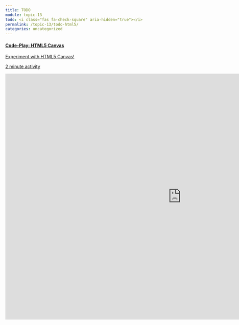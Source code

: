 ```yaml
---
title: TODO
module: topic-13
todo: <i class="fas fa-check-square" aria-hidden="true"></i>
permalink: /topic-13/todo-html5/
categories: uncategorized
---
```


<div class="row text-center">
  <div class="col-lg-4">
    <div class="bs-component">
      <div class="list-group">
        <a href="https://codepen.io/retrog4m3r/pen/GRrOjYd" target="_blank" class="list-group-item">
          <i class="icon-hw fab fa-codepen" aria-hidden="true"></i>
          <h4 class="list-group-item-heading">Code-Play: HTML5 Canvas</h4>
          <p class="list-group-item-text">Experiment with HTML5 Canvas!</p>
          <div class="divider-hw"></div>
          <p class="list-group-item-text"><i class="far fa-clock" aria-hidden="true"></i> 2 minute activity</p>
        </a>
      </div>
    </div>
  </div>
</div>

<iframe src="https://montana-media-arts.github.io/webDesignFall2023/hp5/topic13/Javascript.html?embed=true" width="1099" height="770" frameborder="0" allowfullscreen="allowfullscreen"></iframe>
